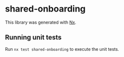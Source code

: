 # shared-onboarding

This library was generated with [Nx](https://nx.dev).

## Running unit tests

Run `nx test shared-onboarding` to execute the unit tests.
